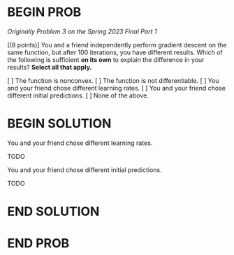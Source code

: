 # BEGIN PROB

<i>Originally Problem 3 on the Spring 2023 Final Part 1</i>

\[(8 points)\] You and a friend independently perform gradient descent
on the same function, but after 100 iterations, you have different
results. Which of the following is sufficient **on its own** to explain
the difference in your results? **Select all that apply.**

[ ] The function is nonconvex.
[ ] The function is not differentiable.
[ ] You and your friend chose different learning rates.
[ ] You and your friend chose different initial predictions.
[ ] None of the above.

# BEGIN SOLUTION

You and your friend chose different learning rates.

TODO


You and your friend chose different initial predictions.

TODO

# END SOLUTION

# END PROB